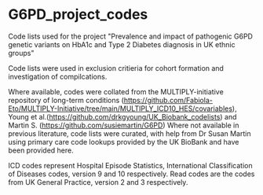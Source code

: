# G6PD_project_codes
Code lists used for the project "Prevalence and impact of pathogenic G6PD genetic variants on HbA1c and Type 2 Diabetes diagnosis in UK ethnic groups"

Code lists were used in exclusion critieria for cohort formation and investigation of compilcations. 

Where available, codes were collated from the MULTIPLY-initiative repository of long-term conditions (https://github.com/Fabiola-Eto/MULTIPLY-Initiative/tree/main/MULTIPLY_ICD10_HES/covariables), Young et al.(https://github.com/drkgyoung/UK_Biobank_codelists) and Martin S. (https://github.com/susiemartin/G6PD)
Where  not available in previous literature, code lists were curated, with help from Dr Susan Martin using primary care code lookups provided by the UK BioBank and have been provided here. 

ICD codes represent Hospital Episode Statistics, International Classification of Diseases codes, version 9 and 10 respectively. 
Read codes are the codes from UK General Practice, version 2 and 3 respectively. 

